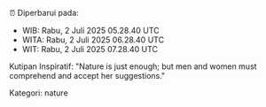 ⏰ Diperbarui pada:
- WIB: Rabu, 2 Juli 2025 05.28.40 UTC
- WITA: Rabu, 2 Juli 2025 06.28.40 UTC
- WIT: Rabu, 2 Juli 2025 07.28.40 UTC

Kutipan Inspiratif:
"Nature is just enough; but men and women must comprehend and accept her suggestions."


Kategori: nature

